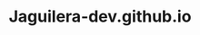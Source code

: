 # Jaguilera-dev.github.io

<!DOCTYPE html>
<html lang="es">
<head>
    <meta charset="UTF-8">
    <meta name="viewport" content="width=device-width, initial-scale=1.0">
    <title>Tu Nombre - Desarrollador Full Stack</title>
    <link href="https://cdnjs.cloudflare.com/ajax/libs/font-awesome/6.0.0/css/all.min.css" rel="stylesheet">
    <link href="https://fonts.googleapis.com/css2?family=Inter:wght@300;400;500;600;700&display=swap" rel="stylesheet">
    <style>
        * {
            margin: 0;
            padding: 0;
            box-sizing: border-box;
        }

        :root {
            --primary-color: #4A90E2;
            --primary-dark: #357ABD;
            --secondary-color: #6C757D;
            --accent-color: #17A2B8;
            --text-primary: #2C3E50;
            --text-secondary: #6C757D;
            --bg-light: #F8F9FA;
            --bg-white: #FFFFFF;
            --shadow-sm: 0 2px 4px rgba(0, 0, 0, 0.05);
            --shadow-md: 0 4px 15px rgba(0, 0, 0, 0.1);
            --shadow-lg: 0 10px 30px rgba(0, 0, 0, 0.15);
            --border-radius: 12px;
            --transition: all 0.3s ease;
        }

        body {
            font-family: 'Inter', sans-serif;
            line-height: 1.6;
            color: var(--text-primary);
            scroll-behavior: smooth;
        }

        /* Header */
        .header {
            position: fixed;
            top: 0;
            left: 0;
            right: 0;
            background: rgba(255, 255, 255, 0.95);
            backdrop-filter: blur(10px);
            z-index: 1000;
            padding: 1rem 0;
            box-shadow: var(--shadow-sm);
            transition: var(--transition);
        }

        .header.scrolled {
            background: rgba(255, 255, 255, 0.98);
            box-shadow: var(--shadow-md);
        }

        .container {
            max-width: 1200px;
            margin: 0 auto;
            padding: 0 2rem;
        }

        .header-content {
            display: flex;
            justify-content: space-between;
            align-items: center;
        }

        .logo {
            font-size: 1.5rem;
            font-weight: 700;
            color: var(--primary-color);
            text-decoration: none;
            transition: var(--transition);
        }

        .logo:hover {
            color: var(--primary-dark);
        }

        .nav-menu {
            display: flex;
            list-style: none;
            gap: 2rem;
        }

        .nav-link {
            text-decoration: none;
            color: var(--text-primary);
            font-weight: 500;
            position: relative;
            transition: var(--transition);
        }

        .nav-link:hover {
            color: var(--primary-color);
        }

        .nav-link::after {
            content: '';
            position: absolute;
            bottom: -5px;
            left: 0;
            width: 0;
            height: 2px;
            background: var(--primary-color);
            transition: width 0.3s ease;
        }

        .nav-link:hover::after {
            width: 100%;
        }

        .mobile-menu-btn {
            display: none;
            background: none;
            border: none;
            font-size: 1.5rem;
            color: var(--text-primary);
            cursor: pointer;
        }

        /* Hero Section */
        .hero {
            background: linear-gradient(135deg, var(--bg-light) 0%, #E3F2FD 100%);
            padding: 8rem 0 4rem;
            text-align: center;
            position: relative;
            overflow: hidden;
        }

        .hero::before {
            content: '';
            position: absolute;
            top: 0;
            left: 0;
            right: 0;
            bottom: 0;
            background: url('data:image/svg+xml,<svg xmlns="http://www.w3.org/2000/svg" viewBox="0 0 1000 100" fill="%23ffffff" opacity="0.1"><polygon points="1000,100 1000,0 0,0 0,100"/></svg>');
            background-size: cover;
        }

        .profile-img {
            width: 200px;
            height: 200px;
            border-radius: 50%;
            object-fit: cover;
            border: 6px solid var(--bg-white);
            box-shadow: var(--shadow-lg);
            margin-bottom: 2rem;
            transition: var(--transition);
        }

        .profile-img:hover {
            transform: scale(1.05);
        }

        .hero h1 {
            font-size: 3rem;
            font-weight: 700;
            margin-bottom: 1rem;
            background: linear-gradient(135deg, var(--primary-color), var(--accent-color));
            -webkit-background-clip: text;
            -webkit-text-fill-color: transparent;
            background-clip: text;
        }

        .hero .subtitle {
            font-size: 1.5rem;
            color: var(--text-secondary);
            margin-bottom: 1.5rem;
            font-weight: 400;
        }

        .hero .description {
            font-size: 1.1rem;
            max-width: 600px;
            margin: 0 auto 2rem;
            color: var(--text-secondary);
        }

        .cta-buttons {
            display: flex;
            gap: 1rem;
            justify-content: center;
            flex-wrap: wrap;
        }

        .btn {
            padding: 1rem 2rem;
            border-radius: var(--border-radius);
            text-decoration: none;
            font-weight: 600;
            transition: var(--transition);
            border: 2px solid transparent;
            cursor: pointer;
            display: inline-flex;
            align-items: center;
            gap: 0.5rem;
        }

        .btn-primary {
            background: var(--primary-color);
            color: white;
        }

        .btn-primary:hover {
            background: var(--primary-dark);
            transform: translateY(-2px);
            box-shadow: var(--shadow-md);
        }

        .btn-outline {
            background: transparent;
            color: var(--primary-color);
            border-color: var(--primary-color);
        }

        .btn-outline:hover {
            background: var(--primary-color);
            color: white;
            transform: translateY(-2px);
        }

        /* Section Styles */
        .section {
            padding: 5rem 0;
        }

        .section:nth-child(even) {
            background: var(--bg-light);
        }

        .section-title {
            text-align: center;
            font-size: 2.5rem;
            font-weight: 700;
            margin-bottom: 1rem;
            color: var(--text-primary);
        }

        .section-subtitle {
            text-align: center;
            font-size: 1.1rem;
            color: var(--text-secondary);
            max-width: 600px;
            margin: 0 auto 3rem;
        }

        /* About Section */
        .about-content {
            display: grid;
            grid-template-columns: 1fr 2fr;
            gap: 4rem;
            align-items: center;
        }

        .about-img {
            width: 100%;
            border-radius: var(--border-radius);
            box-shadow: var(--shadow-md);
        }

        .about-text {
            font-size: 1.1rem;
            line-height: 1.8;
        }

        .about-text p {
            margin-bottom: 1.5rem;
        }

        /* Skills Section */
        .skills-grid {
            display: grid;
            grid-template-columns: repeat(auto-fit, minmax(300px, 1fr));
            gap: 2rem;
        }

        .skill-item {
            background: var(--bg-white);
            padding: 2rem;
            border-radius: var(--border-radius);
            box-shadow: var(--shadow-sm);
            transition: var(--transition);
        }

        .skill-item:hover {
            transform: translateY(-5px);
            box-shadow: var(--shadow-md);
        }

        .skill-header {
            display: flex;
            align-items: center;
            gap: 1rem;
            margin-bottom: 1rem;
        }

        .skill-icon {
            font-size: 2rem;
            color: var(--primary-color);
        }

        .skill-name {
            font-size: 1.2rem;
            font-weight: 600;
        }

        .progress-bar {
            width: 100%;
            height: 8px;
            background: var(--bg-light);
            border-radius: 4px;
            overflow: hidden;
            margin-top: 0.5rem;
        }

        .progress-fill {
            height: 100%;
            background: linear-gradient(90deg, var(--primary-color), var(--accent-color));
            border-radius: 4px;
            transition: width 2s ease-in-out;
            width: 0;
        }

        /* Projects Section */
        .projects-grid {
            display: grid;
            grid-template-columns: repeat(auto-fit, minmax(350px, 1fr));
            gap: 2rem;
        }

        .project-card {
            background: var(--bg-white);
            border-radius: var(--border-radius);
            overflow: hidden;
            box-shadow: var(--shadow-sm);
            transition: var(--transition);
        }

        .project-card:hover {
            transform: translateY(-10px);
            box-shadow: var(--shadow-lg);
        }

        .project-img {
            width: 100%;
            height: 200px;
            object-fit: cover;
        }

        .project-content {
            padding: 1.5rem;
        }

        .project-title {
            font-size: 1.3rem;
            font-weight: 600;
            margin-bottom: 1rem;
            color: var(--text-primary);
        }

        .project-description {
            color: var(--text-secondary);
            margin-bottom: 1.5rem;
            line-height: 1.6;
        }

        .project-tech {
            display: flex;
            flex-wrap: wrap;
            gap: 0.5rem;
            margin-bottom: 1.5rem;
        }

        .tech-tag {
            background: var(--bg-light);
            color: var(--primary-color);
            padding: 0.25rem 0.75rem;
            border-radius: 20px;
            font-size: 0.85rem;
            font-weight: 500;
        }

        .project-links {
            display: flex;
            gap: 1rem;
        }

        .project-link {
            display: inline-flex;
            align-items: center;
            gap: 0.5rem;
            padding: 0.5rem 1rem;
            background: var(--primary-color);
            color: white;
            text-decoration: none;
            border-radius: 6px;
            font-weight: 500;
            transition: var(--transition);
        }

        .project-link:hover {
            background: var(--primary-dark);
        }

        .project-link.secondary {
            background: var(--text-secondary);
        }

        .project-link.secondary:hover {
            background: var(--text-primary);
        }

        /* Experience Section */
        .timeline {
            max-width: 800px;
            margin: 0 auto;
            position: relative;
        }

        .timeline::before {
            content: '';
            position: absolute;
            left: 50%;
            top: 0;
            bottom: 0;
            width: 2px;
            background: var(--primary-color);
            transform: translateX(-50%);
        }

        .timeline-item {
            margin-bottom: 3rem;
            position: relative;
        }

        .timeline-content {
            background: var(--bg-white);
            padding: 2rem;
            border-radius: var(--border-radius);
            box-shadow: var(--shadow-sm);
            width: calc(50% - 2rem);
            position: relative;
        }

        .timeline-item:nth-child(odd) .timeline-content {
            margin-left: auto;
        }

        .timeline-content::before {
            content: '';
            position: absolute;
            top: 2rem;
            width: 0;
            height: 0;
            border: 10px solid transparent;
        }

        .timeline-item:nth-child(odd) .timeline-content::before {
            left: -20px;
            border-right-color: var(--bg-white);
        }

        .timeline-item:nth-child(even) .timeline-content::before {
            right: -20px;
            border-left-color: var(--bg-white);
        }

        .timeline-marker {
            position: absolute;
            left: 50%;
            top: 2rem;
            width: 16px;
            height: 16px;
            background: var(--primary-color);
            border: 4px solid var(--bg-white);
            border-radius: 50%;
            transform: translateX(-50%);
            z-index: 10;
        }

        .timeline-date {
            color: var(--primary-color);
            font-weight: 600;
            margin-bottom: 0.5rem;
        }

        .timeline-title {
            font-size: 1.3rem;
            font-weight: 600;
            margin-bottom: 0.5rem;
        }

        .timeline-company {
            color: var(--text-secondary);
            font-weight: 500;
            margin-bottom: 1rem;
        }

        /* Contact Section */
        .contact-content {
            display: grid;
            grid-template-columns: 1fr 1fr;
            gap: 4rem;
        }

        .contact-form {
            background: var(--bg-white);
            padding: 2rem;
            border-radius: var(--border-radius);
            box-shadow: var(--shadow-sm);
        }

        .form-group {
            margin-bottom: 1.5rem;
        }

        .form-label {
            display: block;
            margin-bottom: 0.5rem;
            font-weight: 500;
            color: var(--text-primary);
        }

        .form-input {
            width: 100%;
            padding: 0.75rem;
            border: 2px solid var(--bg-light);
            border-radius: 6px;
            font-size: 1rem;
            transition: var(--transition);
        }

        .form-input:focus {
            outline: none;
            border-color: var(--primary-color);
        }

        .form-textarea {
            resize: vertical;
            min-height: 120px;
        }

        .contact-info {
            display: flex;
            flex-direction: column;
            gap: 2rem;
        }

        .contact-item {
            display: flex;
            align-items: center;
            gap: 1rem;
            padding: 1.5rem;
            background: var(--bg-white);
            border-radius: var(--border-radius);
            box-shadow: var(--shadow-sm);
        }

        .contact-icon {
            font-size: 1.5rem;
            color: var(--primary-color);
            width: 50px;
            text-align: center;
        }

        .social-links {
            display: flex;
            gap: 1rem;
            justify-content: center;
            margin-top: 2rem;
        }

        .social-link {
            display: flex;
            align-items: center;
            justify-content: center;
            width: 50px;
            height: 50px;
            background: var(--primary-color);
            color: white;
            border-radius: 50%;
            text-decoration: none;
            transition: var(--transition);
        }

        .social-link:hover {
            background: var(--primary-dark);
            transform: translateY(-3px);
        }

        /* Footer */
        .footer {
            background: var(--text-primary);
            color: white;
            text-align: center;
            padding: 2rem 0;
        }

        /* Responsive Design */
        @media (max-width: 768px) {
            .container {
                padding: 0 1rem;
            }

            .nav-menu {
                display: none;
            }

            .mobile-menu-btn {
                display: block;
            }

            .hero {
                padding: 6rem 0 3rem;
            }

            .hero h1 {
                font-size: 2rem;
            }

            .hero .subtitle {
                font-size: 1.2rem;
            }

            .cta-buttons {
                flex-direction: column;
                align-items: center;
            }

            .about-content {
                grid-template-columns: 1fr;
                text-align: center;
            }

            .timeline::before {
                left: 2rem;
            }

            .timeline-content {
                width: calc(100% - 4rem);
                margin-left: 4rem !important;
            }

            .timeline-content::before {
                left: -20px !important;
                border-right-color: var(--bg-white) !important;
                border-left-color: transparent !important;
            }

            .timeline-marker {
                left: 2rem;
                transform: translateX(-50%);
            }

            .contact-content {
                grid-template-columns: 1fr;
            }

            .skills-grid {
                grid-template-columns: 1fr;
            }

            .projects-grid {
                grid-template-columns: 1fr;
            }
        }

        /* Animation Classes */
        .fade-in {
            opacity: 0;
            transform: translateY(30px);
            transition: all 0.6s ease;
        }

        .fade-in.visible {
            opacity: 1;
            transform: translateY(0);
        }

        /* Progress Bar Animation */
        .progress-fill.animate {
            animation: progressAnimation 2s ease-in-out forwards;
        }

        @keyframes progressAnimation {
            from {
                width: 0;
            }
            to {
                width: var(--progress-width);
            }
        }
    </style>
</head>
<body>
    <!-- Header -->
    <header class="header" id="header">
        <div class="container">
            <div class="header-content">
                <a href="#home" class="logo">Tu Nombre</a>
                <nav>
                    <ul class="nav-menu">
                        <li><a href="#home" class="nav-link">Inicio</a></li>
                        <li><a href="#about" class="nav-link">Acerca de</a></li>
                        <li><a href="#skills" class="nav-link">Habilidades</a></li>
                        <li><a href="#projects" class="nav-link">Proyectos</a></li>
                        <li><a href="#experience" class="nav-link">Experiencia</a></li>
                        <li><a href="#contact" class="nav-link">Contacto</a></li>
                    </ul>
                </nav>
                <button class="mobile-menu-btn">
                    <i class="fas fa-bars"></i>
                </button>
            </div>
        </div>
    </header>

    <!-- Hero Section -->
    <section class="hero" id="home">
        <div class="container">
            <div class="fade-in">
                <img src="https://placehold.co/400x400/4A90E2/ffffff?text=Tu+Foto" alt="Tu Nombre" class="profile-img">
                <h1>Tu Nombre Completo</h1>
                <p class="subtitle">Desarrollador Full Stack</p>
                <p class="description">
                    Soy un desarrollador apasionado por crear soluciones innovadoras y experiencias digitales excepcionales. 
                    Especializado en tecnologías web modernas con más de 5 años de experiencia en el desarrollo de aplicaciones escalables.
                </p>
                <div class="cta-buttons">
                    <a href="#projects" class="btn btn-primary">
                        <i class="fas fa-eye"></i>
                        Ver Proyectos
                    </a>
                    <a href="#contact" class="btn btn-outline">
                        <i class="fas fa-paper-plane"></i>
                        Contactar
                    </a>
                </div>
            </div>
        </div>
    </section>

    <!-- About Section -->
    <section class="section" id="about">
        <div class="container">
            <div class="fade-in">
                <h2 class="section-title">Acerca de Mí</h2>
                <p class="section-subtitle">Conoce más sobre mi trayectoria y pasión por el desarrollo</p>
                
                <div class="about-content">
                    <img src="https://placehold.co/500x600/E3F2FD/4A90E2?text=Desarrollando" alt="Trabajando" class="about-img">
                    <div class="about-text">
                        <p>
                            Con más de 5 años de experiencia en desarrollo web, he tenido la oportunidad de trabajar 
                            en una amplia variedad de proyectos, desde aplicaciones web empresariales hasta 
                            plataformas e-commerce de alto tráfico.
                        </p>
                        <p>
                            Mi enfoque se centra en escribir código limpio, escalable y mantenible, siempre 
                            buscando las mejores prácticas y tecnologías emergentes. Me apasiona resolver 
                            problemas complejos y transformar ideas en soluciones digitales efectivas.
                        </p>
                        <p>
                            Cuando no estoy programando, disfruto aprendiendo nuevas tecnologías, contribuyendo 
                            a proyectos de código abierto y compartiendo conocimientos con la comunidad de desarrolladores.
                        </p>
                        <a href="#contact" class="btn btn-primary">
                            <i class="fas fa-download"></i>
                            Descargar CV
                        </a>
                    </div>
                </div>
            </div>
        </div>
    </section>

    <!-- Skills Section -->
    <section class="section" id="skills">
        <div class="container">
            <div class="fade-in">
                <h2 class="section-title">Habilidades Técnicas</h2>
                <p class="section-subtitle">Tecnologías y herramientas que domino</p>
                
                <div class="skills-grid">
                    <div class="skill-item">
                        <div class="skill-header">
                            <i class="fab fa-js-square skill-icon"></i>
                            <span class="skill-name">JavaScript</span>
                        </div>
                        <div class="progress-bar">
                            <div class="progress-fill" data-width="90%"></div>
                        </div>
                    </div>

                    <div class="skill-item">
                        <div class="skill-header">
                            <i class="fab fa-react skill-icon"></i>
                            <span class="skill-name">React</span>
                        </div>
                        <div class="progress-bar">
                            <div class="progress-fill" data-width="85%"></div>
                        </div>
                    </div>

                    <div class="skill-item">
                        <div class="skill-header">
                            <i class="fab fa-node-js skill-icon"></i>
                            <span class="skill-name">Node.js</span>
                        </div>
                        <div class="progress-bar">
                            <div class="progress-fill" data-width="80%"></div>
                        </div>
                    </div>

                    <div class="skill-item">
                        <div class="skill-header">
                            <i class="fab fa-python skill-icon"></i>
                            <span class="skill-name">Python</span>
                        </div>
                        <div class="progress-bar">
                            <div class="progress-fill" data-width="75%"></div>
                        </div>
                    </div>

                    <div class="skill-item">
                        <div class="skill-header">
                            <i class="fas fa-database skill-icon"></i>
                            <span class="skill-name">MongoDB</span>
                        </div>
                        <div class="progress-bar">
                            <div class="progress-fill" data-width="85%"></div>
                        </div>
                    </div>

                    <div class="skill-item">
                        <div class="skill-header">
                            <i class="fab fa-aws skill-icon"></i>
                            <span class="skill-name">AWS</span>
                        </div>
                        <div class="progress-bar">
                            <div class="progress-fill" data-width="70%"></div>
                        </div>
                    </div>
                </div>
            </div>
        </div>
    </section>

    <!-- Projects Section -->
    <section class="section" id="projects">
        <div class="container">
            <div class="fade-in">
                <h2 class="section-title">Mis Proyectos</h2>
                <p class="section-subtitle">Una selección de mis trabajos más destacados</p>
                
                <div class="projects-grid">
                    <div class="project-card">
                        <img src="https://placehold.co/400x200/4A90E2/ffffff?text=E-commerce+App" alt="E-commerce App" class="project-img">
                        <div class="project-content">
                            <h3 class="project-title">Tienda Online Moderna</h3>
                            <p class="project-description">
                                Aplicación de comercio electrónico completa con carrito de compras, 
                                sistema de pagos y panel de administración.
                            </p>
                            <div class="project-tech">
                                <span class="tech-tag">React</span>
                                <span class="tech-tag">Node.js</span>
                                <span class="tech-tag">MongoDB</span>
                                <span class="tech-tag">Stripe</span>
                            </div>
                            <div class="project-links">
                                <a href="#" class="project-link">
                                    <i class="fab fa-github"></i>
                                    Código
                                </a>
                                <a href="#" class="project-link secondary">
                                    <i class="fas fa-external-link-alt"></i>
                                    Demo
                                </a>
                            </div>
                        </div>
                    </div>

                    <div class="project-card">
                        <img src="https://placehold.co/400x200/17A2B8/ffffff?text=Task+Manager" alt="Task Manager" class="project-img">
                        <div class="project-content">
                            <h3 class="project-title">Gestor de Tareas</h3>
                            <p class="project-description">
                                Aplicación web para gestión de proyectos con funcionalidades de 
                                colaboración en tiempo real y seguimiento de progreso.
                            </p>
                            <div class="project-tech">
                                <span class="tech-tag">Vue.js</span>
                                <span class="tech-tag">Express</span>
                                <span class="tech-tag">Socket.io</span>
                                <span class="tech-tag">PostgreSQL</span>
                            </div>
                            <div class="project-links">
                                <a href="#" class="project-link">
                                    <i class="fab fa-github"></i>
                                    Código
                                </a>
                                <a href="#" class="project-link secondary">
                                    <i class="fas fa-external-link-alt"></i>
                                    Demo
                                </a>
                            </div>
                        </div>
                    </div>

                    <div class="project-card">
                        <img src="https://placehold.co/400x200/6C757D/ffffff?text=Weather+App" alt="Weather App" class="project-img">
                        <div class="project-content">
                            <h3 class="project-title">App del Clima</h3>
                            <p class="project-description">
                                Aplicación móvil híbrida que muestra pronósticos meteorológicos 
                                con geolocalización y notificaciones push.
                            </p>
                            <div class="project-tech">
                                <span class="tech-tag">React Native</span>
                                <span class="tech-tag">Firebase</span>
                                <span class="tech-tag">OpenWeather API</span>
                                <span class="tech-tag">Redux</span>
                            </div>
                            <div class="project-links">
                                <a href="#" class="project-link">
                                    <i class="fab fa-github"></i>
                                    Código
                                </a>
                                <a href="#" class="project-link secondary">
                                    <i class="fas fa-external-link-alt"></i>
                                    Demo
                                </a>
